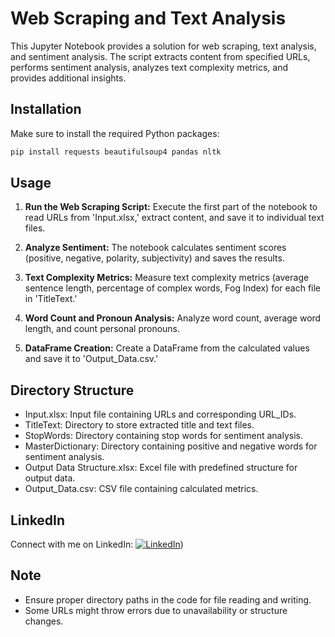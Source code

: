 # Web Scraping and Text Analysis

This Jupyter Notebook provides a solution for web scraping, text analysis, and sentiment analysis. The script extracts content from specified URLs, performs sentiment analysis, analyzes text complexity metrics, and provides additional insights.

## Installation

Make sure to install the required Python packages:

```bash
pip install requests beautifulsoup4 pandas nltk
```

## Usage

1. **Run the Web Scraping Script:** Execute the first part of the notebook to read URLs from 'Input.xlsx,' extract content, and save it to individual text files.

2. **Analyze Sentiment:** The notebook calculates sentiment scores (positive, negative, polarity, subjectivity) and saves the results.

3. **Text Complexity Metrics:** Measure text complexity metrics (average sentence length, percentage of complex words, Fog Index) for each file in 'TitleText.'

4. **Word Count and Pronoun Analysis:** Analyze word count, average word length, and count personal pronouns.

5. **DataFrame Creation:** Create a DataFrame from the calculated values and save it to 'Output_Data.csv.'

## Directory Structure

- Input.xlsx: Input file containing URLs and corresponding URL_IDs.
- TitleText: Directory to store extracted title and text files.
- StopWords: Directory containing stop words for sentiment analysis.
- MasterDictionary: Directory containing positive and negative words for sentiment analysis.
- Output Data Structure.xlsx: Excel file with predefined structure for output data.
- Output_Data.csv: CSV file containing calculated metrics.

## LinkedIn

Connect with me on LinkedIn: [![LinkedIn](https://img.shields.io/badge/-LinkedIn-blue?style=flat-square&logo=linkedin&colorB=2867B2)](https://www.linkedin.com/in/hardikjp/))

## Note

- Ensure proper directory paths in the code for file reading and writing.
- Some URLs might throw errors due to unavailability or structure changes.





